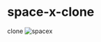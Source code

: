 # space-x-clone
clone
![spacex](https://github.com/fuyaram/space-x-clone/assets/143484868/0826cfd6-51c7-431e-a30c-4582eec80f85)
